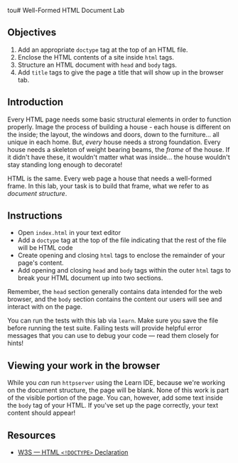 tou# Well-Formed HTML Document Lab

## Objectives

1. Add an appropriate `doctype` tag at the top of an HTML file.
2. Enclose the HTML contents of a site inside `html` tags.
3. Structure an HTML document with `head` and `body` tags.
4. Add `title` tags to give the page a title that will show up in the browser
   tab.

## Introduction

Every HTML page needs some basic structural elements in order to function
properly.  Image the process of building a house - each house is different on
the inside; the layout, the windows and doors, down to the furniture... all
unique in each home.  But, _every_ house needs a strong foundation.  Every house
needs a skeleton of weight bearing beams, the _frame_ of the house.  If it
didn't have these, it wouldn't matter what was inside... the house wouldn't stay
standing long enough to decorate!

HTML is the same.  Every web page a house that needs a well-formed frame. In
this lab, your task is to build that frame, what we refer to as _document
structure_.

## Instructions

* Open `index.html` in your text editor
* Add a `doctype` tag at the top of the
file indicating that the rest of the file will be HTML code
* Create opening and closing `html` tags to enclose the remainder of your page's
content.
* Add opening and closing `head` and `body` tags within the outer
`html` tags to break your HTML document up into two sections.

Remember, the `head` section generally contains data intended for the web
browser, and the `body` section contains the content our users will see and
interact with on the page.

You can run the tests with this lab via `learn`. Make sure you save the file
before running the test suite. Failing tests will provide helpful error
messages that you can use to debug your code — read them closely for hints!

## Viewing your work in the browser

While you _can_ run `httpserver` using the Learn IDE, because we're working on
the document structure, the page will be blank.  None of this work is part
of the visible portion of the page. You can, however, add some text inside the
`body` tag of your HTML.  If you've set up the page correctly, your text content
should appear!

## Resources

* [W3S — HTML `<!DOCTYPE>` Declaration](https://www.w3schools.com/tags/tag_doctype.asp)

